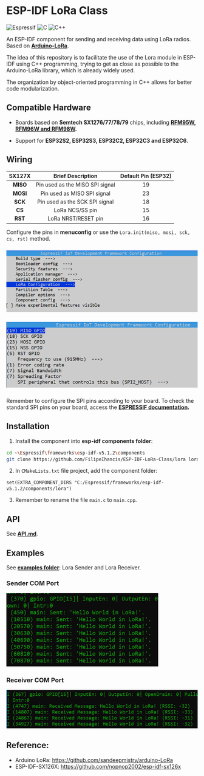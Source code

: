 # ESP-IDF LoRa Class

![Espressif](https://img.shields.io/badge/espressif-E7352C.svg?style=for-the-badge&logo=espressif&logoColor=white)
![C](https://img.shields.io/badge/c-%2300599C.svg?style=for-the-badge&logo=c&logoColor=white)
![C++](https://img.shields.io/badge/c++-%2300599C.svg?style=for-the-badge&logo=c%2B%2B&logoColor=white)


An ESP-IDF component for sending and receiving data using LoRa radios. Based on **[Arduino-LoRa](https://github.com/sandeepmistry/arduino-LoRa/blob/master)**.

The idea of ​​this repository is to facilitate the use of the Lora module in ESP-IDF using C++ programming, trying to get as close as possible to the Arduino-LoRa library, which is already widely used.

The organization by object-oriented programming in C++ allows for better code modularization.

## Compatible Hardware 

- Boards based on **Semtech SX1276/77/78/79** chips, including **[RFM95W, RFM96W and RFM98W](https://cdn.sparkfun.com/assets/learn_tutorials/8/0/4/RFM95_96_97_98W.pdf).**

- Support for **ESP32S2, ESP32S3, ESP32C2, ESP32C3 and ESP32C6**.

## Wiring

<div align="center">

| SX127X   | Brief Description | Default Pin (ESP32) |
| :--------:| :-----: | :-----: |
| **MISO** | Pin used as the MISO SPI signal | 19 |
| **MOSI** | Pin used as MISO SPI signal | 23 |
| **SCK** | Pin used as the SCK SPI signal | 18 |
| **CS** | LoRa NCS/SS pin | 15 |
| **RST** | LoRa NRST/RESET pin | 16 |

</div>

Configure the pins in **menuconfig** or use the `Lora.init(miso, mosi, sck, cs, rst)` method.


###

<div align="center">
<img src="imgs/menuconfig.png" alt="loraconfig" style="width:600px;"/>
</div>

###

<div align="center">
<img src="imgs/lora-config.png" alt="loraconfig" style="width:600px;"/>
</div>

###

Remember to configure the SPI pins according to your board. To check the standard SPI pins on your board, access the **[ESPRESSIF documentation](https://docs.espressif.com/projects/esp-idf/en/latest/esp32/index.html).**

## Installation

1. Install the component into **esp-idf components folder**:
~~~sh
cd ~\Espressif\frameworks\esp-idf-v5.1.2\components
git clone https://github.com/FilipeIhancis/ESP-IDF-LoRa-Class/lora lora
~~~

2. In ``CMakeLists.txt`` file project, add the component folder:
~~~
set(EXTRA_COMPONENT_DIRS "C:/Espressif/frameworks/esp-idf-v5.1.2/components/lora")
~~~

3. Remember to rename the file ``main.c`` to ``main.cpp``.

## API

See **[API.md](API.md)**.

## Examples

See **[examples folder](examples)**: Lora Sender and Lora Receiver.

### Sender COM Port
<img src="imgs/sender.png" alt="sender" style="width:400px;"/>

### Receiver COM Port
<img src="imgs/receiver.png" alt="receiver" style="width:600px;"/>

## Reference:

- Arduino LoRa: https://github.com/sandeepmistry/arduino-LoRa
- ESP-IDF-SX126X:  https://github.com/nopnop2002/esp-idf-sx126x
